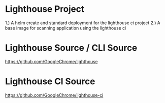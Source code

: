 # Lighthouse Project
1.) A helm create and standard deployment for the lighthouse ci project
2.) A base image for scanning application using the lighthouse ci

# Lighthouse Source / CLI Source
https://github.com/GoogleChrome/lighthouse

# Lighthouse CI Source
https://github.com/GoogleChrome/lighthouse-ci
